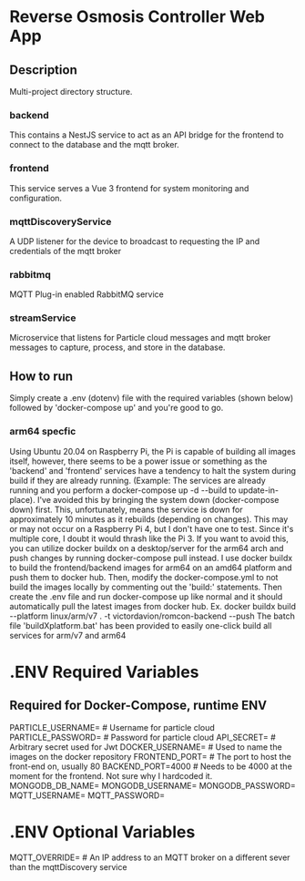# Reverse Osmosis Controller Web App

## Description
Multi-project directory structure.
### backend
This contains a NestJS service to act as an API bridge for the frontend to connect to the database and the mqtt broker.
### frontend
This service serves a Vue 3 frontend for system monitoring and configuration.
### mqttDiscoveryService
A UDP listener for the device to broadcast to requesting the IP and credentials of the mqtt broker
### rabbitmq
MQTT Plug-in enabled RabbitMQ service
### streamService
Microservice that listens for Particle cloud messages and mqtt broker messages to capture, process, and store in the database.

## How to run
Simply create a .env (dotenv) file with the required variables (shown below) followed by 'docker-compose up' and you're good to go.

### arm64 specfic
Using Ubuntu 20.04 on Raspberry Pi, the Pi is capable of building all images itself, however, there seems to be a power issue or something
as the 'backend' and 'frontend' services have a tendency to halt the system during build if they are already running. (Example: The services 
are already running and you perform a docker-compose up -d --build to update-in-place). I've avoided this by bringing the system down
(docker-compose down) first. This, unfortunately, means the service is down for approximately 10 minutes as it rebuilds (depending on changes).
This may or may not occur on a Raspberry Pi 4, but I don't have one to test. Since it's multiple core, I doubt it would thrash like the Pi 3.
If you want to avoid this, you can utilize docker buildx on a desktop/server for the arm64 arch and push changes by running docker-compose pull instead.
I use docker buildx to build the frontend/backend images for arm64 on an amd64 platform and push them to docker hub. Then, modify the docker-compose.yml to
not build the images locally by commenting out the 'build:' statements. Then create the .env file and run docker-compose up like normal and it should 
automatically pull the latest images from docker hub.
Ex.
docker buildx build --platform linux/arm/v7 . -t victordavion/romcon-backend --push
The batch file 'buildXplatform.bat' has been provided to easily one-click build all services for arm/v7 and arm64

# .ENV Required Variables
## Required for Docker-Compose, runtime ENV
PARTICLE_USERNAME= # Username for particle cloud
PARTICLE_PASSWORD= # Password for particle cloud
API_SECRET= # Arbitrary secret used for Jwt
DOCKER_USERNAME= # Used to name the images on the docker repository
FRONTEND_PORT= # The port to host the front-end on, usually 80
BACKEND_PORT=4000 # Needs to be 4000 at the moment for the frontend. Not sure why I hardcoded it.
MONGODB_DB_NAME=
MONGODB_USERNAME=
MONGODB_PASSWORD=
MQTT_USERNAME=
MQTT_PASSWORD=

# .ENV Optional Variables
MQTT_OVERRIDE= # An IP address to an MQTT broker on a different sever than the mqttDiscovery service
